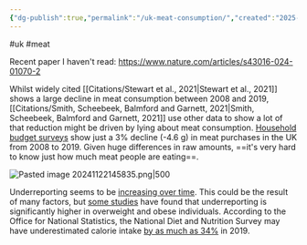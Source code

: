 ```yaml
---
{"dg-publish":true,"permalink":"/uk-meat-consumption/","created":"2025-10-23T17:42:43.794+01:00","updated":"2025-10-23T18:06:08.679+01:00"}
---
```


#uk #meat 

Recent paper I haven't read: https://www.nature.com/articles/s43016-024-01070-2

Whilst widely cited [[Citations/Stewart et al., 2021\|Stewart et al., 2021]] shows a large decline in meat consumption between 2008 and 2019, [[Citations/Smith, Scheebeek, Balmford and Garnett, 2021\|Smith, Scheebeek, Balmford and Garnett, 2021]] use other data to show a lot of that reduction might be driven by lying about meat consumption. [Household budget surveys](https://www.gov.uk/government/collections/family-food-statistics) show just a 3% decline (-4.6 g) in meat purchases in the UK from 2008 to 2019. Given huge differences in raw amounts, ==it's very hard to know just how much meat people are eating==.

![Pasted image 20241122145835.png|500](/img/user/Pasted%20image%2020241122145835.png)

Underreporting seems to be [increasing over time](https://www.bi.team/wp-content/uploads/2016/08/16-07-12-Counting-Calories-Final.pdf). This could be the result of many factors, but [some studies](https://pubmed.ncbi.nlm.nih.gov/17433123/) have found that underreporting is significantly higher in overweight and obese individuals. According to the Office for National Statistics, the National Diet and Nutrition Survey may have underestimated calorie intake [by as much as 34%](https://www.ons.gov.uk/peoplepopulationandcommunity/healthandsocialcare/conditionsanddiseases/methodologies/agovernmentstatisticalserviceperspectiveonofficialestimatesofcalorieconsumption2019update) in 2019.




